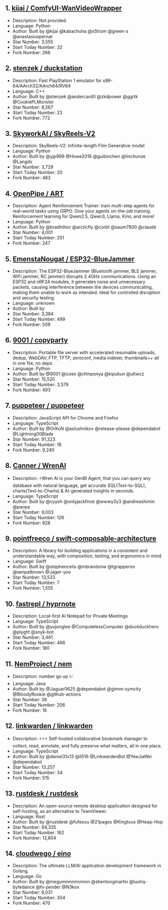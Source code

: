 ## 1. [kijai / ComfyUI-WanVideoWrapper](https://github.com/kijai/ComfyUI-WanVideoWrapper)
- Description: Not provided. 
- Language: Python
- Author: Built by @kijai @kabachuha @xStrom @green-s @anastasiuspernat
- Star Number: 3,555
- Start Today Number: 32
- Fork Number: 266

## 2. [stenzek / duckstation](https://github.com/stenzek/duckstation)
- Description: Fast PlayStation 1 emulator for x86-64/AArch32/AArch64/RV64
- Language: C++
- Author: Built by @stenzek @andercard0 @zkdpower @ggrtk @CookiePLMonster
- Star Number: 8,567
- Start Today Number: 23
- Fork Number: 772

## 3. [SkyworkAI / SkyReels-V2](https://github.com/SkyworkAI/SkyReels-V2)
- Description: SkyReels-V2: Infinite-length Film Generative model
- Language: Python
- Author: Built by @yjp999 @Howe2018 @guibinchen @linchunze @Langdx
- Star Number: 3,729
- Start Today Number: 20
- Fork Number: 483

## 4. [OpenPipe / ART](https://github.com/OpenPipe/ART)
- Description: Agent Reinforcement Trainer: train multi-step agents for real-world tasks using GRPO. Give your agents on-the-job training. Reinforcement learning for Qwen2.5, Qwen3, Llama, Kimi, and more!
- Language: Python
- Author: Built by @bradhilton @arcticfly @corbt @saum7800 @claude
- Star Number: 4,001
- Start Today Number: 251
- Fork Number: 247

## 5. [EmenstaNougat / ESP32-BlueJammer](https://github.com/EmenstaNougat/ESP32-BlueJammer)
- Description: The ESP32-BlueJammer (Bluetooth jammer, BLE jammer, WiFi jammer, RC jammer) disrupts 2.4GHz communications. Using an ESP32 and nRF24 modules, it generates noise and unnecessary packets, causing interference between the devices communicating, making them unable to work as intended. Ideal for controlled disruption and security testing.
- Language: unknown
- Author: Built by 
- Star Number: 3,384
- Start Today Number: 499
- Fork Number: 509

## 6. [9001 / copyparty](https://github.com/9001/copyparty)
- Description: Portable file server with accelerated resumable uploads, dedup, WebDAV, FTP, TFTP, zeroconf, media indexer, thumbnails++ all in one file, no deps
- Language: Python
- Author: Built by @9001 @icxes @chinponya @kipukun @ultwcz
- Star Number: 15,520
- Start Today Number: 3,579
- Fork Number: 493

## 7. [puppeteer / puppeteer](https://github.com/puppeteer/puppeteer)
- Description: JavaScript API for Chrome and Firefox
- Language: TypeScript
- Author: Built by @OrKoN @aslushnikov @release-please @dependabot @Lightning00Blade
- Star Number: 91,323
- Start Today Number: 18
- Fork Number: 9,240

## 8. [Canner / WrenAI](https://github.com/Canner/WrenAI)
- Description: ⚡️Wren AI is your GenBI Agent, that you can query any database with natural language, get accurate SQL(Text-to-SQL), charts(Text-to-Charts) & AI-generated insights in seconds.
- Language: TypeScript
- Author: Built by @cyyeh @onlyjackfrost @wwwy3y3 @andreashimin @paopa
- Star Number: 9,003
- Start Today Number: 126
- Fork Number: 928

## 9. [pointfreeco / swift-composable-architecture](https://github.com/pointfreeco/swift-composable-architecture)
- Description: A library for building applications in a consistent and understandable way, with composition, testing, and ergonomics in mind.
- Language: Swift
- Author: Built by @stephencelis @mbrandonw @tgrapperon @iampatbrown @Jager-yoo
- Star Number: 13,533
- Start Today Number: 7
- Fork Number: 1,555

## 10. [fastrepl / hyprnote](https://github.com/fastrepl/hyprnote)
- Description: Local-first AI Notepad for Private Meetings
- Language: TypeScript
- Author: Built by @yujonglee @ComputelessComputer @duckduckhero @plyght @snyk-bot
- Star Number: 3,461
- Start Today Number: 466
- Fork Number: 180

## 11. [NemProject / nem](https://github.com/NemProject/nem)
- Description: number go up 💹
- Language: Java
- Author: Built by @Jaguar0625 @dependabot @gimre-xymcity @BloodyRookie @github-actions
- Star Number: 38
- Start Today Number: 206
- Fork Number: 16

## 12. [linkwarden / linkwarden](https://github.com/linkwarden/linkwarden)
- Description: ⚡️⚡️⚡️ Self-hosted collaborative bookmark manager to collect, read, annotate, and fully preserve what matters, all in one place.
- Language: TypeScript
- Author: Built by @daniel31x13 @il516 @LinkwardenBot @YeeJiaWei @dependabot
- Star Number: 13,257
- Start Today Number: 34
- Fork Number: 515

## 13. [rustdesk / rustdesk](https://github.com/rustdesk/rustdesk)
- Description: An open-source remote desktop application designed for self-hosting, as an alternative to TeamViewer.
- Language: Rust
- Author: Built by @rustdesk @fufesou @21pages @Kingtous @Heap-Hop
- Star Number: 94,335
- Start Today Number: 162
- Fork Number: 13,804

## 14. [cloudwego / eino](https://github.com/cloudwego/eino)
- Description: The ultimate LLM/AI application development framework in Golang.
- Language: Go
- Author: Built by @meguminnnnnnnnn @shentongmartin @luohq-bytedance @hi-pender @N3kox
- Star Number: 6,031
- Start Today Number: 304
- Fork Number: 470
